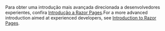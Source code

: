 <span data-ttu-id="58736-101">Para obter uma introdução mais avançada direcionada a desenvolvedores experientes, confira [Introdução a Razor Pages](xref:razor-pages/index).</span><span class="sxs-lookup"><span data-stu-id="58736-101">For a more advanced introduction aimed at experienced developers, see [Introduction to Razor Pages](xref:razor-pages/index).</span></span>
